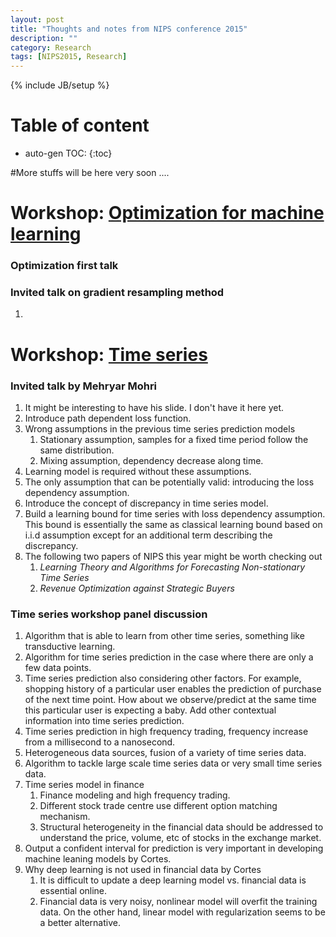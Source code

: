 ```yaml
---
layout: post
title: "Thoughts and notes from NIPS conference 2015"
description: ""
category: Research
tags: [NIPS2015, Research]
---
```

{% include JB/setup %}
<script type="text/javascript"
 src="http://cdn.mathjax.org/mathjax/latest/MathJax.js?config=TeX-AMS-MML_HTMLorMML">
</script>
 
# Table of content
* auto-gen TOC:
{:toc}

#More stuffs will be here very soon ....





# Workshop: [Optimization for machine learning](http://opt-ml.org/index.html)

### Optimization first talk

### Invited talk on gradient resampling method

1. 

# Workshop: [Time series](https://sites.google.com/site/nipsts2015/home)

### Invited talk by Mehryar Mohri

1. It might be interesting to have his slide. I don't have it here yet.
1. Introduce path dependent loss function.
1. Wrong assumptions in the previous time series prediction models
   1. Stationary assumption, samples for a fixed time period follow the same distribution.
   1. Mixing assumption, dependency decrease along time.
1. Learning model is required without these assumptions.
1. The only assumption that can be potentially valid: introducing the loss dependency assumption.
1. Introduce the concept of discrepancy in time series model.
1. Build a learning bound for time series with loss dependency assumption. This bound is essentially the same as classical learning bound based on i.i.d assumption except for an additional term describing the discrepancy. 
1. The following two papers of NIPS this year might be worth checking out
   1. *Learning Theory and Algorithms for Forecasting Non-stationary Time Series*
   1. *Revenue Optimization against Strategic Buyers*

### Time series workshop panel discussion

1. Algorithm that is able to learn from other time series, something like transductive learning.
1. Algorithm for time series prediction in the case where there are only a few data points.
1. Time series prediction also considering other factors. For example, shopping history of a particular user enables the prediction of purchase of the next time point. How about we observe/predict at the same time this particular user is expecting a baby. Add other contextual information into time series prediction.
1. Time series prediction in high frequency trading, frequency increase from a millisecond to a nanosecond.
1. Heterogeneous data sources, fusion of a variety of time series data.
1. Algorithm to tackle large scale time series data or very small time series data.
1. Time series model in finance
   1. Finance modeling and high frequency trading.
   1. Different stock trade centre use different option matching mechanism.
   1. Structural heterogeneity in the financial  data should be addressed to understand the price, volume, etc of stocks in the exchange market.
1. Output a confident interval for prediction is very important in developing machine leaning models by Cortes.
1. Why deep learning is not used in financial data by Cortes
   1. It is difficult to update a deep learning model vs. financial data is essential online.
   1. Financial data is very noisy, nonlinear model will overfit the training data. On the other hand, linear model with regularization seems to be a better alternative.
